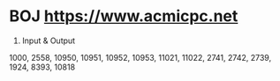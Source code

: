 # BOJ https://www.acmicpc.net

1. Input & Output

1000, 2558, 10950, 10951, 10952, 10953, 11021, 11022, 2741, 2742, 2739, 1924, 8393, 10818


